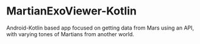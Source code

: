 # MartianExoViewer-Kotlin
 Android-Kotlin based app focused on getting data from Mars using an API, with varying tones of Martians from another world.
